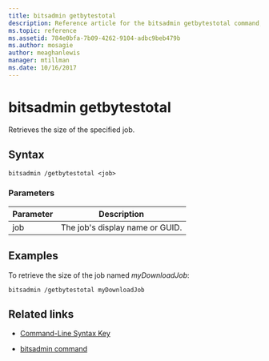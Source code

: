 ```yaml
---
title: bitsadmin getbytestotal
description: Reference article for the bitsadmin getbytestotal command, which Retrieves the size of the specified job.
ms.topic: reference
ms.assetid: 784e0bfa-7b09-4262-9104-adbc9beb479b
ms.author: mosagie
author: meaghanlewis
manager: mtillman
ms.date: 10/16/2017
---
```


# bitsadmin getbytestotal

Retrieves the size of the specified job.

## Syntax

```
bitsadmin /getbytestotal <job>
```

### Parameters

| Parameter | Description |
| -------------- | -------------- |
| job | The job's display name or GUID. |

## Examples

To retrieve the size of the job named *myDownloadJob*:

```
bitsadmin /getbytestotal myDownloadJob
```

## Related links

- [Command-Line Syntax Key](command-line-syntax-key.md)

- [bitsadmin command](bitsadmin.md)
